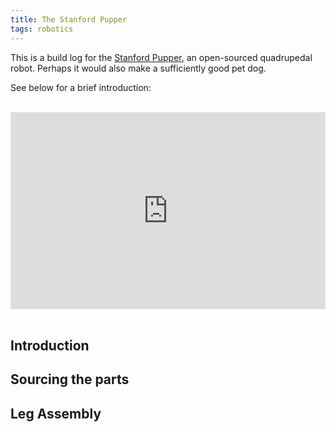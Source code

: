 ```yaml
---
title: The Stanford Pupper
tags: robotics
---
```


This is a build log for the [Stanford Pupper](https://stanfordstudentrobotics.org/pupper), an open-sourced quadrupedal
robot. Perhaps it would also make a sufficiently good pet dog.

See below for a brief introduction:

<br>
<div style="display: flex; flex-direction: row; justify-content:
center;"><iframe width="560" height="315"
src="https://www.youtube.com/embed/NIjodHA78UE" frameborder="0"
allow="accelerometer; autoplay; clipboard-write; encrypted-media; gyroscope;
picture-in-picture" allowfullscreen> </iframe></div>

<!--more-->
<br>

## Introduction

## Sourcing the parts

## Leg Assembly


